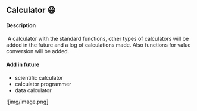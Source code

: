 ## Calculator 😃

#### 	Description

​		A calculator with the standard functions, other types of calculators will be added in the future and a log of calculations made. Also functions for value conversion will be added. 

#### 	Add in future

  - scientific calculator
  - calculator programmer
  - data calculator

![img/image.png]
